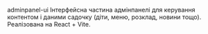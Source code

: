 adminpanel-ui
Інтерфейсна частина адмінпанелі для керування контентом і даними садочку (діти, меню, розклад, новини тощо). Реалізована на React + Vite.
